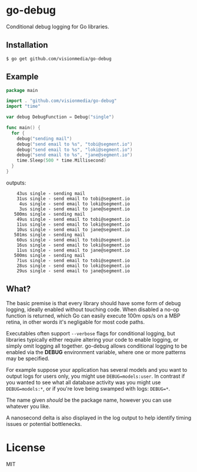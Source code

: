 
# go-debug

 Conditional debug logging for Go libraries.

## Installation

```
$ go get github.com/visionmedia/go-debug
```

## Example

```go
package main

import . "github.com/visionmedia/go-debug"
import "time"

var debug DebugFunction = Debug("single")

func main() {
  for {
    debug("sending mail")
    debug("send email to %s", "tobi@segment.io")
    debug("send email to %s", "loki@segment.io")
    debug("send email to %s", "jane@segment.io")
    time.Sleep(500 * time.Millisecond)
  }
}
```

outputs:

```
    43us single - sending mail
    31us single - send email to tobi@segment.io
     4us single - send email to loki@segment.io
     3us single - send email to jane@segment.io
   500ms single - sending mail
    49us single - send email to tobi@segment.io
    11us single - send email to loki@segment.io
    10us single - send email to jane@segment.io
   501ms single - sending mail
    60us single - send email to tobi@segment.io
    16us single - send email to loki@segment.io
    11us single - send email to jane@segment.io
   500ms single - sending mail
    71us single - send email to tobi@segment.io
    28us single - send email to loki@segment.io
    29us single - send email to jane@segment.io
```

## What?

 The basic premise is that every library should have some form of debug logging,
 ideally enabled without touching code. When disabled a no-op function is returned,
 which Go can easily execute 100m ops/s on a MBP retina, in other words it's negligable for most code paths.

 Executables often support `--verbose` flags for conditional logging, but
 libraries typically either require altering your code to enable logging,
 or simply omit logging all together. go-debug allows conditional logging
 to be enabled via the __DEBUG__ environment variable, where one or more
 patterns may be specified.

 For example suppose your application has several models and you want
 to output logs for users only, you might use `DEBUG=models:user`. In contrast
 if you wanted to see what all database activity was you might use `DEBUG=models:*`,
 or if you're love being swamped with logs: `DEBUG=*`.

 The name given _should_ be the package name, however you can use whatever you like.

 A nanosecond delta is also displayed in the log output to help identify timing issues
 or potential bottlenecks.

# License

MIT